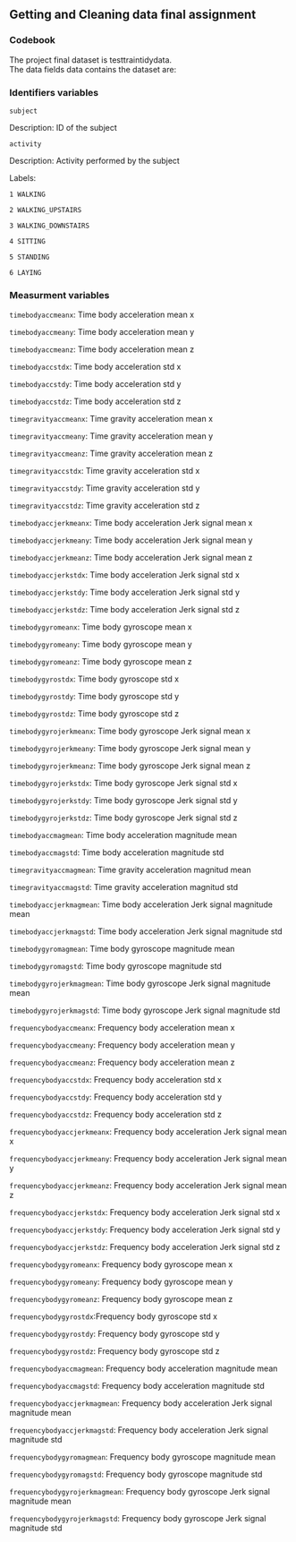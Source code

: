 
## Getting and Cleaning data final assignment

 
### Codebook

The project final dataset is testtraintidydata.  
The data fields data contains the dataset are:

### Identifiers variables 

`subject`

  Description: ID of the subject

`activity`

  Description: Activity performed by the subject

  Labels:

  `1 WALKING`

  `2 WALKING_UPSTAIRS`

  `3 WALKING_DOWNSTAIRS`

  `4 SITTING`

  `5 STANDING`

  `6 LAYING`

### Measurment variables 


`timebodyaccmeanx`: Time body acceleration mean x
  
`timebodyaccmeany`: Time body acceleration mean y
  
`timebodyaccmeanz`: Time body acceleration mean z
  
`timebodyaccstdx`: Time body acceleration std x
  
`timebodyaccstdy`: Time body acceleration std y
  
`timebodyaccstdz`: Time body acceleration std z

`timegravityaccmeanx`: Time gravity acceleration mean x
  
`timegravityaccmeany`: Time gravity acceleration mean y
  
`timegravityaccmeanz`: Time gravity acceleration mean z
  
`timegravityaccstdx`: Time gravity acceleration std x
  
`timegravityaccstdy`: Time gravity acceleration std y
  
`timegravityaccstdz`: Time gravity acceleration std z

`timebodyaccjerkmeanx`: Time body acceleration Jerk signal mean x
  
`timebodyaccjerkmeany`: Time body acceleration Jerk signal mean y

`timebodyaccjerkmeanz`: Time body acceleration Jerk signal mean z

`timebodyaccjerkstdx`: Time body acceleration Jerk signal std x

`timebodyaccjerkstdy`: Time body acceleration Jerk signal std y

`timebodyaccjerkstdz`: Time body acceleration Jerk signal std z

`timebodygyromeanx`: Time body gyroscope mean x

`timebodygyromeany`: Time body gyroscope mean y

`timebodygyromeanz`: Time body gyroscope mean z

`timebodygyrostdx`: Time body gyroscope std x

`timebodygyrostdy`: Time body gyroscope std y

`timebodygyrostdz`: Time body gyroscope std z

`timebodygyrojerkmeanx`: Time body gyroscope Jerk signal mean x

`timebodygyrojerkmeany`: Time body gyroscope Jerk signal mean y

`timebodygyrojerkmeanz`: Time body gyroscope Jerk signal mean z

`timebodygyrojerkstdx`: Time body gyroscope Jerk signal std x

`timebodygyrojerkstdy`: Time body gyroscope Jerk signal std y

`timebodygyrojerkstdz`: Time body gyroscope Jerk signal std z

`timebodyaccmagmean`: Time body acceleration magnitude mean

`timebodyaccmagstd`: Time body acceleration magnitude std

`timegravityaccmagmean`: Time gravity acceleration magnitud mean

`timegravityaccmagstd`: Time gravity acceleration magnitud std

`timebodyaccjerkmagmean`: Time body acceleration Jerk signal magnitude mean

`timebodyaccjerkmagstd`: Time body acceleration Jerk signal magnitude std

`timebodygyromagmean`: Time body gyroscope magnitude mean

`timebodygyromagstd`: Time body gyroscope magnitude std

`timebodygyrojerkmagmean`: Time body gyroscope Jerk signal magnitude mean

`timebodygyrojerkmagstd`: Time body gyroscope Jerk signal magnitude std

`frequencybodyaccmeanx`: Frequency body acceleration mean x

`frequencybodyaccmeany`: Frequency body acceleration mean y
 
`frequencybodyaccmeanz`: Frequency body acceleration mean z

`frequencybodyaccstdx`: Frequency body acceleration std x

`frequencybodyaccstdy`: Frequency body acceleration std y

`frequencybodyaccstdz`: Frequency body acceleration std z

`frequencybodyaccjerkmeanx`: Frequency body acceleration Jerk signal mean x

`frequencybodyaccjerkmeany`: Frequency body acceleration Jerk signal mean y

`frequencybodyaccjerkmeanz`: Frequency body acceleration Jerk signal mean z

`frequencybodyaccjerkstdx`: Frequency body acceleration Jerk signal std x

`frequencybodyaccjerkstdy`: Frequency body acceleration Jerk signal std y

`frequencybodyaccjerkstdz`: Frequency body acceleration Jerk signal std z

`frequencybodygyromeanx`: Frequency body gyroscope mean x

`frequencybodygyromeany`: Frequency body gyroscope mean y

`frequencybodygyromeanz`: Frequency body gyroscope mean z

`frequencybodygyrostdx`:Frequency body gyroscope std x

`frequencybodygyrostdy`: Frequency body gyroscope std y

`frequencybodygyrostdz`: Frequency body gyroscope std z

`frequencybodyaccmagmean`: Frequency body acceleration magnitude mean

`frequencybodyaccmagstd`: Frequency body acceleration magnitude std

`frequencybodyaccjerkmagmean`: Frequency body acceleration Jerk signal magnitude mean

`frequencybodyaccjerkmagstd`: Frequency body acceleration Jerk signal magnitude std

`frequencybodygyromagmean`: Frequency body gyroscope magnitude mean

`frequencybodygyromagstd`: Frequency body gyroscope magnitude std

`frequencybodygyrojerkmagmean`: Frequency body gyroscope Jerk signal magnitude mean

`frequencybodygyrojerkmagstd`: Frequency body gyroscope Jerk signal magnitude std

